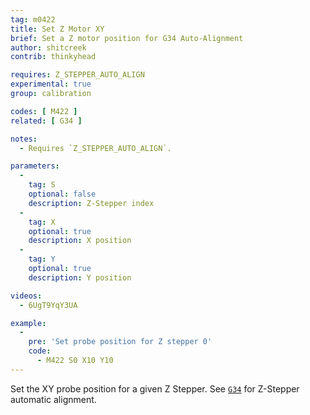 ```yaml
---
tag: m0422
title: Set Z Motor XY
brief: Set a Z motor position for G34 Auto-Alignment
author: shitcreek
contrib: thinkyhead

requires: Z_STEPPER_AUTO_ALIGN
experimental: true
group: calibration

codes: [ M422 ]
related: [ G34 ]

notes:
  - Requires `Z_STEPPER_AUTO_ALIGN`.

parameters:
  -
    tag: S
    optional: false
    description: Z-Stepper index
  -
    tag: X
    optional: true
    description: X position
  -
    tag: Y
    optional: true
    description: Y position

videos:
  - 6UgT9YqY3UA

example:
  -
    pre: 'Set probe position for Z stepper 0'
    code:
      - M422 S0 X10 Y10
---
```


Set the XY probe position for a given Z Stepper. See [`G34`](/docs/gcode/G034.html) for Z-Stepper automatic alignment.
